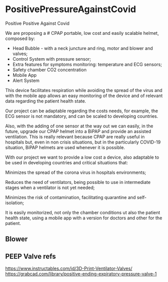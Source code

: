 # PositivePressureAgainstCovid
Positive Positive Against Covid

We are proposing a # CPAP portable, low cost and easily scalable helmet, composed by:

- Head Bubble - with a neck juncture and ring, motor and blower and valves;
- Control System with pressure sensor;
- Extra features for symptoms monitoring: temperature and ECG sensors;
- Safety chamber CO2 concentration 
- Mobile App
- Alert System

This device facilitates respiration while avoiding the spread of the virus and with the mobile app allows an easy monitoring of the device and of relevant data regarding the patient health state.

Our project can be adaptable regarding the costs needs, for example, the ECG sensor is not mandatory, and can be scaled to developing countries.

Also, with the adding of one sensor at the way out we can easily, in the future, upgrade our CPAP helmet into a BiPAP and provide an assisted ventilation. This is really relevant because CPAP are really useful in hospitals but, even in non crisis situations, but in the particularly COVID-19 situation, BiPAP helmets are used whenever it is possible.

With our project we want to provide a low cost a device, also adaptable to be used in developing countries and critical situations that: 

Minimizes the spread of the corona virus in hospitals environments;
 
Reduces the need of ventilators, being possible to use in intermediate stages when a ventilator is not yet needed;
 
Minimizes the risk of contamination, facilitating quarantine and self-isolation;

It is easily monitorized, not only the chamber conditions ut also the patient health state, using a mobile app with a version for doctors and other for the patient.



## Blower






## PEEP Valve refs

https://www.instructables.com/id/3D-Print-Ventilator-Valves/
https://grabcad.com/library/positive-ending-expiratory-pressure-valve-1
